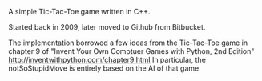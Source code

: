 A simple Tic-Tac-Toe game written in C++.

Started back in 2009, later moved to Github from Bitbucket.

The implementation borrowed a few ideas from the Tic-Tac-Toe game in chapter
9 of "Invent Your Own Comptuer Games with Python, 2nd Edition"
http://inventwithpython.com/chapter9.html
In particular, the notSoStupidMove is entirely based on the AI of that game.
